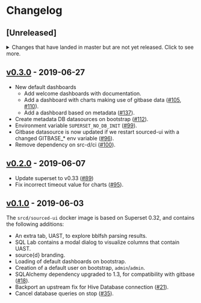 # Changelog

## [Unreleased]
<details>
  <summary>
    Changes that have landed in master but are not yet released.
    Click to see more.
  </summary>

### Changed

- New styling that follows the source{d} branding ([#139](https://github.com/src-d/sourced-ui/issues/139), [#142](https://github.com/src-d/sourced-ui/issues/142), [#204](https://github.com/src-d/sourced-ui/pull/204).)
- Improved method to export and import dashboards as JSON ([#165](https://github.com/src-d/sourced-ui/issues/165)).
- Added a development mode to run source{d} in a hot reloading way, so every change in `srcd` or `superset`
will trigger a refresh in the rowser [[see docs](./CONTRIBUTING.md#run-sourced-ce-for-development-with-hot-reloading)].


</details>

## [v0.3.0](https://github.com/src-d/sourced-ui/releases/tag/v0.3.0) - 2019-06-27

- New default dashboards
  - Add welcome dashboards with documentation.
  - Add a dashboard with charts making use of gitbase data ([#105](https://github.com/src-d/sourced-ui/issues/105), [#110](https://github.com/src-d/sourced-ui/issues/110)).
  - Add a dashboard based on metadata ([#137](https://github.com/src-d/sourced-ui/issues/137)).
- Create metadata DB datasources on bootstrap ([#112](https://github.com/src-d/sourced-ui/issues/112)).
- Environment variable `SUPERSET_NO_DB_INIT` ([#99](https://github.com/src-d/sourced-ui/issues/99)).
- Gitbase datasource is now updated if we restart sourced-ui with a changed GITBASE_* env variable ([#96](https://github.com/src-d/sourced-ui/issues/96)).
- Remove dependency on src-d/ci ([#100](https://github.com/src-d/sourced-ui/issues/100)).

## [v0.2.0](https://github.com/src-d/sourced-ui/releases/tag/v0.2.0) - 2019-06-07

- Update superset to v0.33 ([#89](https://github.com/src-d/sourced-ui/issues/89))
- Fix incorrect timeout value for charts ([#95](https://github.com/src-d/sourced-ui/issues/95)).

## [v0.1.0](https://github.com/src-d/sourced-ui/releases/tag/v0.1.0) - 2019-06-03

The `srcd/sourced-ui` docker image is based on Superset 0.32, and contains the following additions:
- An extra tab, UAST, to explore bblfsh parsing results.
- SQL Lab contains a modal dialog to visualize columns that contain UAST.
- source{d} branding.
- Loading of default dashboards on bootstrap.
- Creation of a default user on bootstrap, `admin`/`admin`.
- SQLAlchemy dependency upgraded to 1.3, for compatibility with gitbase ([#18](https://github.com/src-d/sourced-ui/issues/18)).
- Backport an upstream fix for Hive Database connection ([#21](https://github.com/src-d/sourced-ui/issues/21)).
- Cancel database queries on stop ([#35](https://github.com/src-d/sourced-ui/issues/35)).
